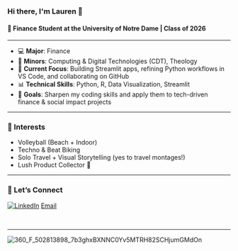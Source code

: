 ### Hi there, I'm Lauren 👋

#### 📍 Finance Student at the University of Notre Dame | Class of 2026

---

- 💻 **Major**: Finance  
- 🔧 **Minors**: Computing & Digital Technologies (CDT), Theology  
- 🧠 **Current Focus**: Building Streamlit apps, refining Python workflows in VS Code, and collaborating on GitHub  
- 📊 **Technical Skills**: Python, R, Data Visualization, Streamlit  
- 🎯 **Goals**: Sharpen my coding skills and apply them to tech-driven finance & social impact projects  

---

### 🌟 Interests  
- Volleyball (Beach + Indoor)  
- Techno & Beat Biking  
- Solo Travel + Visual Storytelling (yes to travel montages!)  
- Lush Product Collector 💚  

---

### 🤝 Let’s Connect  

[![LinkedIn](https://cdn.jsdelivr.net/npm/simple-icons@v3/icons/linkedin.svg)](https://www.linkedin.com/in/lauren-riffe)
[Email](lriffe@nd.edu)

<br />

---

[website]: [https://github.com/laurenriffe]\(https://github.com/laurenriffe\)

![360\_F\_502813898\_7b3ghxBXNNC0Yv5MTRH82SCHjumGMdOn](https://github.com/user-attachments/assets/1fedc553-8436-467d-93e3-2f9cdf5728bd)
